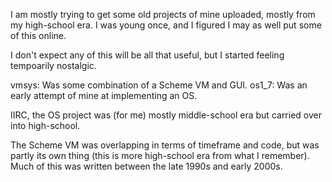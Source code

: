 I am mostly trying to get some old projects of mine uploaded, mostly from my high-school era. I was young once, and I figured I may as well put some of this online.

I don't expect any of this will be all that useful, but I started feeling tempoarily nostalgic.

vmsys: Was some combination of a Scheme VM and GUI.
os1_7: Was an early attempt of mine at implementing an OS.

IIRC, the OS project was (for me) mostly middle-school era but carried over into high-school.

The Scheme VM was overlapping in terms of timeframe and code, but was partly its own thing (this is more high-school era from what I remember). Much of this was written between the late 1990s and early 2000s.

